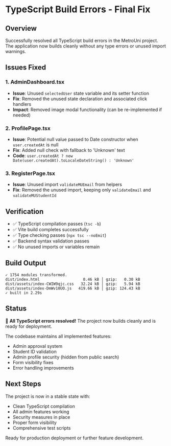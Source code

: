 # TypeScript Build Errors - Final Fix

## Overview

Successfully resolved all TypeScript build errors in the MetroUni project. The application now builds cleanly without any type errors or unused import warnings.

## Issues Fixed

### 1. AdminDashboard.tsx

- **Issue**: Unused `selectedUser` state variable and its setter function
- **Fix**: Removed the unused state declaration and associated click handlers
- **Impact**: Removed image modal functionality (can be re-implemented if needed)

### 2. ProfilePage.tsx

- **Issue**: Potential null value passed to Date constructor when `user.createdAt` is null
- **Fix**: Added null check with fallback to 'Unknown' text
- **Code**: `user.createdAt ? new Date(user.createdAt).toLocaleDateString() : 'Unknown'`

### 3. RegisterPage.tsx

- **Issue**: Unused import `validateMUEmail` from helpers
- **Fix**: Removed the unused import, keeping only `validateEmail` and `validateMUStudentId`

## Verification

- ✅ TypeScript compilation passes (`tsc -b`)
- ✅ Vite build completes successfully
- ✅ Type checking passes (`npx tsc --noEmit`)
- ✅ Backend syntax validation passes
- ✅ No unused imports or variables remain

## Build Output

```
✓ 1754 modules transformed.
dist/index.html                   0.46 kB │ gzip:   0.30 kB
dist/assets/index-CWIW9qjc.css   32.24 kB │ gzip:   5.94 kB
dist/assets/index-DmWv10UO.js   419.66 kB │ gzip: 124.43 kB
✓ built in 2.29s
```

## Status

🎉 **All TypeScript errors resolved!** The project now builds cleanly and is ready for deployment.

The codebase maintains all implemented features:

- Admin approval system
- Student ID validation
- Admin profile security (hidden from public search)
- Form visibility fixes
- Error handling improvements

## Next Steps

The project is now in a stable state with:

- Clean TypeScript compilation
- All admin features working
- Security measures in place
- Proper form visibility
- Comprehensive test scripts

Ready for production deployment or further feature development.
